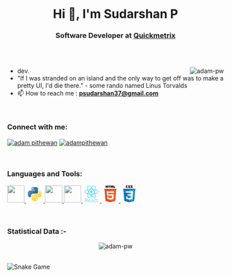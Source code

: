 <h1 align="center">Hi 👋, I'm Sudarshan P</h1>
<h3 align="center">Software Developer at <a href="https://github.com/quickmetrix">Quickmetrix</a> </h3>

<br />

<br />

<p><img align="right" src="https://github.com/Adam-pw/Adam-pw/blob/main/animation_500_kxa883sd.gif" alt="adam-pw" /></p>

- dev.
- "If I was stranded on an island and the only way to get off was to make a pretty UI, I'd die there." - some rando named Linus Torvalds
- 📫 How to reach me : **psudarshan37@gmail.com**

<br />

<h3 align="left">Connect with me:</h3>
<p align="left">
  <a href="https://www.linkedin.com/in/sudarshan-p-0056331b9" target="blank"><img align="center"
      src="https://raw.githubusercontent.com/rahuldkjain/github-profile-readme-generator/master/src/images/icons/Social/linked-in-alt.svg"
      alt="adam pithewan" height="30" width="40" /></a> 
 <a href="https://twitter.com/sudarshan_pr" target="blank"><img align="center"
      src="https://raw.githubusercontent.com/rahuldkjain/github-profile-readme-generator/master/src/images/icons/Social/twitter.svg"
      alt="adampithewan" height="30" width="40" /></a> 
</p>

<br />

<h3 align="left">Languages and Tools:</h3>
<p align="left">
    <a href="https://go.dev/" target="_blank" rel="noreferrer">
        <img src="https://cdn.jsdelivr.net/gh/devicons/devicon/icons/go/go-original-wordmark.svg" width="40" height="40"/>
    </a>
    <a href="https://www.python.org" target="_blank" rel="noreferrer">
        <img src="https://raw.githubusercontent.com/devicons/devicon/master/icons/python/python-original.svg" alt="python" width="40" height="40" />
    </a>
    <a href="https://www.javascript.com/" target="_blank" rel="noreferrer">
        <img src="https://cdn.jsdelivr.net/gh/devicons/devicon/icons/javascript/javascript-original.svg" width="40" height="40" />
    </a>
    <a href="https://vuejs.org/" target="_blank" rel="noreferrer">
            <img src="https://cdn.jsdelivr.net/gh/devicons/devicon/icons/vuejs/vuejs-original.svg" width="40" height="40" />
    </a>
    <a href="https://reactjs.org/" target="_blank" rel="noreferrer">
        <img src="https://raw.githubusercontent.com/devicons/devicon/master/icons/react/react-original-wordmark.svg" alt="react" width="40" height="40" />
    </a>
    <a href="https://www.w3.org/html/" target="_blank" rel="noreferrer">
        <img src="https://raw.githubusercontent.com/devicons/devicon/master/icons/html5/html5-original-wordmark.svg" alt="html5" width="40" height="40" />
    </a>
    <a href="https://www.w3schools.com/css/" target="_blank" rel="noreferrer">
        <img src="https://raw.githubusercontent.com/devicons/devicon/master/icons/css3/css3-original-wordmark.svg" alt="css3" width="40" height="40" />
    </a>
</p>

<br />

<h3>Statistical Data :-</h3>
<div style="display: grid; grid-template-columns: auto auto auto auto auto auto;">
    <img align="center" style="grid-column: 4 / span 3;" src="https://github-readme-streak-stats.herokuapp.com/?user=sudarshan-pr&theme=dark&background=0d1117&date_format=M%20j%5B%2C%20Y%5D" alt="adam-pw" />
</div>

<br />
<!-- <p><img src="https://raw.githubusercontent.com/Sudarshan-PR/Sudarshan-PR/output/github-contribution-grid-snake.svg" alt="snake animation" align="center" /></p> -->

![Snake Game](../output/github-contribution-grid-snake-dark.svg)
